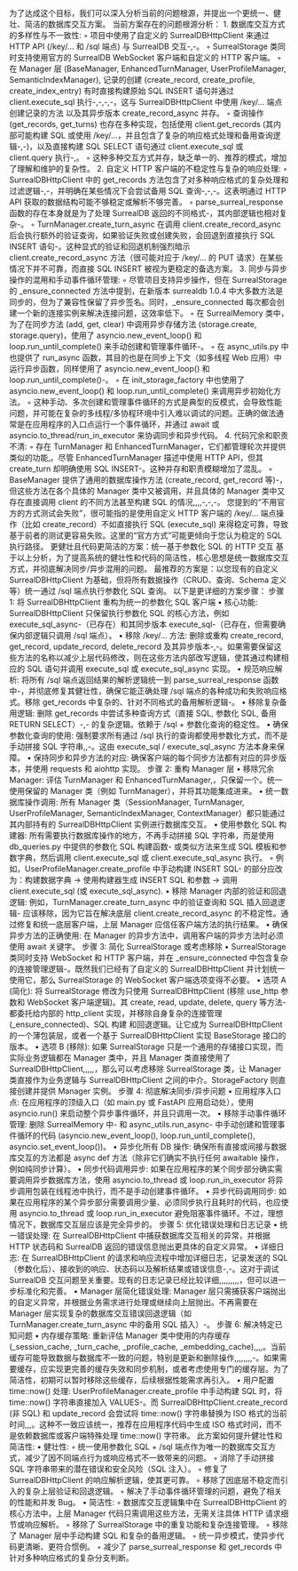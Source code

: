 为了达成这个目标，我们可以深入分析当前的问题根源，并提出一个更统一、健壮、简洁的数据库交互方案。
当前方案存在的问题根源分析：
1.
数据库交互方式的多样性与不一致性:
◦
项目中使用了自定义的 SurrealDBHttpClient 来通过 HTTP API (/key/... 和 /sql 端点) 与 SurrealDB 交互-,-。
◦
SurrealStorage 类同时支持使用官方的 SurrealDB WebSocket 客户端和自定义的 HTTP 客户端。
◦
在 Manager 层 (BaseManager, EnhancedTurnManager, UserProfileManager, SemanticIndexManager), 记录的创建 (create_record, create_profile, create_index_entry) 有时直接构建原始 SQL INSERT 语句并通过 client.execute_sql 执行-,-,-,-，这与 SurrealDBHttpClient 中使用 /key/... 端点创建记录的方法 以及其异步版本 create_record_async 并存。
◦
查询操作 (get_records, get_turns) 也存在多种实现，包括使用 client.get_records (其内部可能构建 SQL 或使用 /key/...，并且包含了复杂的响应格式处理和备用查询逻辑-,-)，以及直接构建 SQL SELECT 语句通过 client.execute_sql 或 client.query 执行-,。
◦
这种多种交互方式并存，缺乏单一的、推荐的模式，增加了理解和维护的复杂性。
2.
自定义 HTTP 客户端的不稳定性与复杂的响应处理:
◦
SurrealDBHttpClient 中的 get_records 方法包含了对多种响应格式的复杂处理和过滤逻辑-,-，并明确在某些情况下会尝试备用 SQL 查询-,-,-。这表明通过 HTTP API 获取的数据结构可能不够稳定或解析不够完善。
◦
parse_surreal_response 函数的存在本身就是为了处理 SurrealDB 返回的不同格式-，其内部逻辑也相对复杂-。
◦
TurnManager.create_turn_async 在调用 client.create_record_async 后会执行额外的验证查询，如果验证失败或创建失败，会回退到直接执行 SQL INSERT 语句-。这种显式的验证和回退机制强烈暗示 client.create_record_async 方法（很可能对应于 /key/... 的 PUT 请求）在某些情况下并不可靠，而直接 SQL INSERT 被视为更稳定的备选方案。
3.
同步与异步操作的混用和手动事件循环管理:
◦
尽管项目支持异步操作，但在 SurrealStorage 的 _ensure_connected 方法中提到，在新版本 surrealdb 1.0.4 中大多数方法是同步的，但为了兼容性保留了异步签名。同时，_ensure_connected 每次都会创建一个新的连接实例来解决连接问题，这效率低下。
◦
在 SurrealMemory 类中，为了在同步方法 (add, get, clear) 中调用异步存储方法 (storage.create, storage.query)，使用了 asyncio.new_event_loop() 和 loop.run_until_complete() 来手动创建和管理事件循环-。
◦
在 async_utils.py 中也提供了 run_async 函数，其目的也是在同步上下文（如多线程 Web 应用）中运行异步函数，同样使用了 asyncio.new_event_loop() 和 loop.run_until_complete()-。
◦
在 init_storage_factory 中也使用了 asyncio.new_event_loop() 和 loop.run_until_complete() 来调用异步初始化方法。
◦
这种手动、多次创建和管理事件循环的方式是典型的反模式，会导致性能问题，并可能在复杂的多线程/多协程环境中引入难以调试的问题。正确的做法通常是在应用程序的入口点运行一个事件循环，并通过 await 或 asyncio.to_thread/run_in_executor 来协调同步和异步代码。
4.
代码冗余和职责不清:
◦
存在 TurnManager 和 EnhancedTurnManager，它们都管理轮次并提供类似的功能,。尽管 EnhancedTurnManager 描述中使用 HTTP API，但其 create_turn 却明确使用 SQL INSERT-。这种并存和职责模糊增加了混乱。
◦
BaseManager 提供了通用的数据库操作方法 (create_record, get_record 等)-，但这些方法在各个具体的 Manager 类中又被调用，并且具体的 Manager 类中又存在直接调用 client 的不同方法甚至构建 SQL 的情况,,,,-,-,-。
您提到的“不用官方的方式测试会失败”，很可能指的是使用自定义 HTTP 客户端的 /key/... 端点操作（比如 create_record）不如直接执行 SQL (execute_sql) 来得稳定可靠，导致基于前者的测试更容易失败。这里的“官方方式”可能更倾向于您认为稳定的 SQL 执行路径。
更健壮且代码更简洁的方案：统一基于参数化 SQL 的 HTTP 交互
基于以上分析，为了提高系统的健壮性和代码的简洁性，核心思想是统一数据库交互方式，并彻底解决同步/异步混用的问题。
最推荐的方案是：以您现有的自定义 SurrealDBHttpClient 为基础，但将所有数据操作（CRUD、查询、Schema 定义等）统一通过 /sql 端点执行参数化 SQL 查询。
以下是更详细的方案步骤：
步骤 1: 将 SurrealDBHttpClient 重构为统一的参数化 SQL 客户端
•
核心功能: SurrealDBHttpClient 只保留执行参数化 SQL 的核心方法，例如 execute_sql_async-（已存在）和其同步版本 execute_sql-（已存在，但需要确保内部逻辑只调用 /sql 端点）。
•
移除 /key/... 方法: 删除或重构 create_record, get_record, update_record, delete_record 及其异步版本-,-。如果需要保留这些方法的名称以减少上层代码修改，则在这些方法内部改写逻辑，使其通过构建相应的 SQL 语句并调用 execute_sql 或 execute_sql_async 实现。
•
规范响应解析: 将所有 /sql 端点返回结果的解析逻辑统一到 parse_surreal_response 函数中-，并彻底修复其健壮性，确保它能正确处理 /sql 端点的各种成功和失败响应格式。移除 get_records 中复杂的、针对不同格式的备用解析逻辑-。
•
移除复杂备用逻辑: 删除 get_records 中尝试多种查询方式（直接 SQL, 参数化 SQL, 备用 RETURN SELECT）-,- 的复杂逻辑。依赖于 /sql + 参数化查询的稳定性。
•
确保参数化查询的使用: 强制要求所有通过 /sql 执行的查询都使用参数化方式，而不是手动拼接 SQL 字符串,,-。这由 execute_sql / execute_sql_async 方法本身来保障。
•
保持同步和异步方法的对应: 确保客户端的每个同步方法都有对应的异步版本，并使用 requests 和 aiohttp 实现。
步骤 2: 重构 Manager 层
•
移除冗余 Manager: 评估 TurnManager 和 EnhancedTurnManager,，只保留一个。统一使用保留的 Manager 类（例如 TurnManager），并将其功能集成进来。
•
统一数据库操作调用: 所有 Manager 类（SessionManager, TurnManager, UserProfileManager, SemanticIndexManager, ContextManager）都只能通过其内部持有的 SurrealDBHttpClient 实例进行数据库交互。
•
使用参数化 SQL 构建器: 所有需要执行数据库操作的地方，不再手动拼接 SQL 字符串，而是使用 db_queries.py 中提供的参数化 SQL 构建函数- 或类似方法来生成 SQL 模板和参数字典，然后调用 client.execute_sql 或 client.execute_sql_async 执行。
◦
例如，UserProfileManager.create_profile 中手动构建 INSERT SQL- 的部分应改为：构建数据字典 -> 使用构建器生成 INSERT SQL 和参数 -> 调用 client.execute_sql (或 execute_sql_async).
•
移除 Manager 内部的验证和回退逻辑: 例如，TurnManager.create_turn_async 中的验证查询和 SQL 插入回退逻辑- 应该移除，因为它旨在解决底层 client.create_record_async 的不稳定性。通过修复和统一底层客户端，上层 Manager 应信任客户端方法的执行结果。
•
确保异步方法的正确使用: 在 Manager 的异步方法中，调用客户端的异步方法时必须使用 await 关键字。
步骤 3: 简化 SurrealStorage 或考虑移除
•
SurrealStorage 类同时支持 WebSocket 和 HTTP 客户端，并在 _ensure_connected 中包含复杂的连接管理逻辑-。既然我们已经有了自定义的 SurrealDBHttpClient 并计划统一使用它，那么 SurrealStorage 的 WebSocket 客户端选项变得不必要。
•
选项 A (简化): 将 SurrealStorage 修改为只使用 SurrealDBHttpClient (移除 use_http 参数和 WebSocket 客户端逻辑)。其 create, read, update, delete, query 等方法- 都委托给内部的 http_client 实现，并移除自身复杂的连接管理 (_ensure_connected)、SQL 构建 和回退逻辑。让它成为 SurrealDBHttpClient 的一个薄包装层，或者一个基于 SurrealDBHttpClient 实现 BaseStorage 接口的版本。
•
选项 B (移除): 如果 SurrealStorage 只是一个通用的存储接口实现，而实际业务逻辑都在 Manager 类中，并且 Manager 类直接使用了 SurrealDBHttpClient,,,,,，那么可以考虑移除 SurrealStorage 类，让 Manager 类直接作为业务逻辑与 SurrealDBHttpClient 之间的中介。StorageFactory 则直接创建并提供 Manager 实例。
步骤 4: 彻底解决同步/异步问题
•
应用程序入口点: 在应用程序的顶级入口（如 main.py 或 FastAPI 应用启动处），使用 asyncio.run() 来启动整个异步事件循环，并且只调用一次。
•
移除手动事件循环管理: 删除 SurrealMemory 中- 和 async_utils.run_async- 中手动创建和管理事件循环的代码 (asyncio.new_event_loop(), loop.run_until_complete(), asyncio.set_event_loop())。
•
异步化所有 DB 操作: 确保所有直接或间接与数据库交互的方法都是 async def 方法（除非它们确实不执行任何 awaitable 操作，例如纯同步计算）。
•
同步代码调用异步: 如果在应用程序的某个同步部分确实需要调用异步数据库方法，使用 asyncio.to_thread 或 loop.run_in_executor 将异步调用包装在线程池中执行，而不是手动创建事件循环。
•
异步代码调用同步: 如果在应用程序的某个异步部分需要调用少量、必须同步执行且耗时的代码，也应使用 asyncio.to_thread 或 loop.run_in_executor 避免阻塞事件循环。不过，理想情况下，数据库交互层应该是完全异步的。
步骤 5: 优化错误处理和日志记录
•
统一错误处理: 在 SurrealDBHttpClient 中捕获数据库交互相关的异常，并根据 HTTP 状态码和 SurrealDB 返回的错误信息抛出更具体的自定义异常。
•
详细日志: 在 SurrealDBHttpClient 的请求和响应流程中增加详细日志，记录发送的 SQL（参数化后）、接收到的响应、状态码以及解析结果或错误信息-,-。这对于调试 SurrealDB 交互问题至关重要。现有的日志记录已经比较详细,,,,,,,,,，但可以进一步标准化和完善。
•
Manager 层简化错误处理: Manager 层只需捕获客户端抛出的自定义异常，并根据业务需求进行处理或继续向上层抛出。不再需要在 Manager 层实现复杂的数据库交互错误回退逻辑（如 TurnManager.create_turn_async 中的备用 SQL 插入）-。
步骤 6: 解决特定已知问题
•
内存缓存策略: 重新评估 Manager 类中使用的内存缓存 (_session_cache, _turn_cache, _profile_cache, _embedding_cache),,,,。当前缓存可能导致数据与数据库不一致的问题，特别是更新和删除操作,,,,,,,,-。如果需要缓存，应实现更完善的缓存失效和同步机制，或者考虑使用专门的缓存层。为了简洁性，初期可以暂时移除这些缓存，后续根据性能需求再引入。
•
用户配置 time::now() 处理: UserProfileManager.create_profile 中手动构建 SQL 时，将 time::now() 字符串直接加入 VALUES-。而 SurrealDBHttpClient.create_record (非 SQL) 和 update_record 会尝试将 time::now() 字符串替换为 ISO 格式的当前时间,,,。这种不一致应该统一，推荐在应用程序代码中生成 ISO 格式时间，而不是依赖数据库或客户端特殊处理 time::now() 字符串。
此方案如何提升健壮性和简洁性:
•
健壮性:
◦
统一使用参数化 SQL + /sql 端点作为唯一的数据库交互方式，减少了因不同端点行为或响应格式不一致带来的问题。
◦
消除了手动拼接 SQL 字符串带来的潜在错误和安全风险（SQL 注入）。
◦
修复了 SurrealDBHttpClient 的响应解析逻辑，使其更可靠。
◦
移除了因底层不稳定而引入的复杂上层验证和回退逻辑。
◦
解决了手动事件循环管理的问题，避免了相关的性能和并发 Bug。
•
简洁性:
◦
数据库交互逻辑集中在 SurrealDBHttpClient 的核心方法中，上层 Manager 代码只需调用这些方法，无需关注具体 HTTP 请求细节或响应解析。
◦
移除了 SurrealStorage 中的重复功能和复杂连接管理。
◦
移除了 Manager 层中手动构建 SQL 和复杂的备用逻辑。
◦
统一异步模式，使异步代码更清晰、更符合惯例。
◦
减少了 parse_surreal_response 和 get_records 中针对多种响应格式的复杂分支判断。